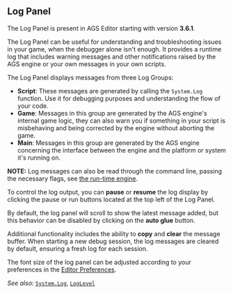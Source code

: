 ## Log Panel

The Log Panel is present in AGS Editor starting with version **3.6.1**.

The Log Panel can be useful for understanding and troubleshooting issues in your game, when the debugger alone isn't enough. It provides a runtime log that includes warning messages and other notifications raised by the AGS engine or your own messages in your own scripts.

The Log Panel displays messages from three Log Groups:

- **Script**: These messages are generated by calling the `System.Log` function. Use it for debugging purposes and understanding the flow of your code.
- **Game**: Messages in this group are generated by the AGS engine's internal game logic, they can also warn you if something in your script is misbehaving and being corrected by the engine without aborting the game.
- **Main**: Messages in this group are generated by the AGS engine concerning the interface between the engine and the platform or system it's running on.

**NOTE:** Log messages can also be read through the command line, passing the necessary flags, see [the run-time engine](RuntimeEngine).

To control the log output, you can **pause** or **resume** the log display by clicking the pause or run buttons located at the top left of the Log Panel.

By default, the log panel will scroll to show the latest message added, but this behavior can be disabled by clicking on the **auto glue** button.

Additional functionality includes the ability to **copy** and **clear** the message buffer. When starting a new debug session, the log messages are cleared by default, ensuring a fresh log for each session.

The font size of the log panel can be adjusted according to your preferences in the [Editor Preferences](EditorPreferences).

*See also:* [`System.Log`](System#systemlog), [`LogLevel`](StandardEnums#loglevel)